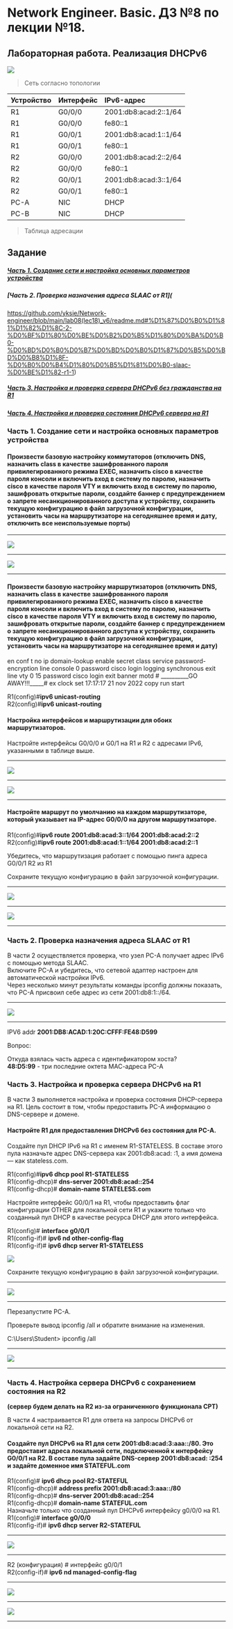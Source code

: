 
# Network Engineer. Basic. ДЗ №8 по лекции №18.

## Лабораторная работа. Реализация DHCPv6

![](https://github.com/yksie/Network-engineer/blob/main/lab08(lec18)_v6/Screenshot_10.jpg)
> Сеть согласно топологии


| Устройство  | Интерфейс   | IPv6-адрес|
| :------------ |:---------------| :---------------|
| R1      | G0/0/0      | 2001:db8:acad:2::1/64  |
| R1      | G0/0/0      | fe80::1                |
| R1      | G0/0/1      | 2001:db8:acad:1::1/64  |
| R1      | G0/0/1      | fe80::1                |
| R2      | G0/0/0      | 2001:db8:acad:2::2/64  |
| R2      | G0/0/0      | fe80::1                |
| R2      | G0/0/1      | 2001:db8:acad:3::1/64  |
| R2      | G0/0/1      | fe80::1                |
| PC-A    | NIC         | DHCP                   |
| PC-B    | NIC         | DHCP                   |

> Таблица адресации



## Задание

##### [Часть 1. Создание сети и настройка основных параметров устройства](https://github.com/yksie/Network-engineer/blob/main/lab08(lec18)_v6/readme.md#%D1%87%D0%B0%D1%81%D1%82%D1%8C-1-%D1%81%D0%BE%D0%B7%D0%B4%D0%B0%D0%BD%D0%B8%D0%B5-%D1%81%D0%B5%D1%82%D0%B8-%D0%B8-%D0%BD%D0%B0%D1%81%D1%82%D1%80%D0%BE%D0%B9%D0%BA%D0%B0-%D0%BE%D1%81%D0%BD%D0%BE%D0%B2%D0%BD%D1%8B%D1%85-%D0%BF%D0%B0%D1%80%D0%B0%D0%BC%D0%B5%D1%82%D1%80%D0%BE%D0%B2-%D1%83%D1%81%D1%82%D1%80%D0%BE%D0%B9%D1%81%D1%82%D0%B2%D0%B0-1)

##### [Часть 2. Проверка назначения адреса SLAAC от R1](
https://github.com/yksie/Network-engineer/blob/main/lab08(lec18)_v6/readme.md#%D1%87%D0%B0%D1%81%D1%82%D1%8C-2-%D0%BF%D1%80%D0%BE%D0%B2%D0%B5%D1%80%D0%BA%D0%B0-%D0%BD%D0%B0%D0%B7%D0%BD%D0%B0%D1%87%D0%B5%D0%BD%D0%B8%D1%8F-%D0%B0%D0%B4%D1%80%D0%B5%D1%81%D0%B0-slaac-%D0%BE%D1%82-r1-1)

##### [Часть 3. Настройка и проверка сервера DHCPv6 без гражданства на R1](https://github.com/yksie/Network-engineer/blob/main/lab08(lec18)_v6/readme.md#%D1%87%D0%B0%D1%81%D1%82%D1%8C-3-%D0%BD%D0%B0%D1%81%D1%82%D1%80%D0%BE%D0%B9%D0%BA%D0%B0-%D0%B8-%D0%BF%D1%80%D0%BE%D0%B2%D0%B5%D1%80%D0%BA%D0%B0-%D1%81%D0%B5%D1%80%D0%B2%D0%B5%D1%80%D0%B0-dhcpv6-%D0%BD%D0%B0-r1)

##### [Часть 4. Настройка и проверка состояния DHCPv6 сервера на R1](https://github.com/yksie/Network-engineer/blob/main/lab08(lec18)_v6/readme.md#%D1%87%D0%B0%D1%81%D1%82%D1%8C-4-%D0%BD%D0%B0%D1%81%D1%82%D1%80%D0%BE%D0%B9%D0%BA%D0%B0-%D1%81%D0%B5%D1%80%D0%B2%D0%B5%D1%80%D0%B0-dhcpv6-%D1%81-%D1%81%D0%BE%D1%85%D1%80%D0%B0%D0%BD%D0%B5%D0%BD%D0%B8%D0%B5%D0%BC-%D1%81%D0%BE%D1%81%D1%82%D0%BE%D1%8F%D0%BD%D0%B8%D1%8F-%D0%BD%D0%B0-r2)




### Часть 1. Создание сети и настройка основных параметров устройства


#### Произвести базовую настройку коммутаторов (отключить DNS, назначить class в качестве зашифрованного пароля привилегированного режима EXEC, назначить cisco в качестве пароля консоли и включить вход в систему по паролю, назначить cisco в качестве пароля VTY и включить вход в систему по паролю, зашифровать открытые пароли, создайте баннер с предупреждением о запрете несанкционированного доступа к устройству, сохранить текущую конфигурацию в файл загрузочной конфигурации, установить часы на маршрутизаторе на сегодняшнее время и дату, отключить все неиспользуемые порты)
___
![](https://github.com/yksie/Network-engineer/blob/main/lab08(lec18)_v6/Screenshot_11.jpg)
___
![](https://github.com/yksie/Network-engineer/blob/main/lab08(lec18)_v6/Screenshot_12.jpg)
___

#### Произвести базовую настройку маршрутизаторов (отключить DNS, назначить class в качестве зашифрованного пароля привилегированного режима EXEC, назначить cisco в качестве пароля консоли и включить вход в систему по паролю, назначить cisco в качестве пароля VTY и включить вход в систему по паролю, зашифровать открытые пароли, создайте баннер с предупреждением о запрете несанкционированного доступа к устройству, сохранить текущую конфигурацию в файл загрузочной конфигурации, установить часы на маршрутизаторе на сегодняшнее время и дату)

en
conf t
no ip domain-lookup
enable secret class
service password-encryption 
line console 0
password cisco
login
logging synchronous 
exit
line vty 0 15
password cisco
login
exit
banner motd #
__________GO AWAY!!!_____#
ex
clock set 17:17:17 21 nov 2022
copy run start

R1(config)#**ipv6 unicast-routing**  
R2(config)#**ipv6 unicast-routing**



#### Настройка интерфейсов и маршрутизации для обоих маршрутизаторов.

Настройте интерфейсы G0/0/0 и G0/1 на R1 и R2 с адресами IPv6, указанными в таблице выше.
___
![](https://github.com/yksie/Network-engineer/blob/main/lab08(lec18)_v6/Screenshot_13.jpg)
___
![](https://github.com/yksie/Network-engineer/blob/main/lab08(lec18)_v6/Screenshot_14.jpg)
___
#### Настройте маршрут по умолчанию на каждом маршрутизаторе, который указывает на IP-адрес G0/0/0 на другом маршрутизаторе.

R1(config)#**ipv6 route 2001:db8:acad:3::1/64 2001:db8:acad:2::2**  
R2(config)#**ipv6 route 2001:db8:acad:1::1/64 2001:db8:acad:2::1**  

Убедитесь, что маршрутизация работает с помощью пинга адреса G0/0/1 R2 из R1

Сохраните текущую конфигурацию в файл загрузочной конфигурации.

___
![](https://github.com/yksie/Network-engineer/blob/main/lab08(lec18)_v6/Screenshot_15.jpg)
___
![](https://github.com/yksie/Network-engineer/blob/main/lab08(lec18)_v6/Screenshot_16.jpg)
___


### Часть 2. Проверка назначения адреса SLAAC от R1

В части 2 осуществляется проверка, что узел PC-A получает адрес IPv6 с помощью метода SLAAC.  
Включите PC-A и убедитесь, что сетевой адаптер настроен для автоматической настройки IPv6.  
Через несколько минут результаты команды ipconfig должны показать, что PC-A присвоил себе адрес из сети 2001:db8:1::/64.  


___
![](https://github.com/yksie/Network-engineer/blob/main/lab08(lec18)_v6/Screenshot_17.jpg)
___

IPV6 addr **2001:DB8:ACAD:1:20C:CFFF:FE48:D599**  

Вопрос:

Откуда взялась часть адреса с идентификатором хоста?  
**48:D5:99** - три последние октета МАС-адреса PC-A  


### Часть 3. Настройка и проверка сервера DHCPv6 на R1

В части 3 выполняется настройка и проверка состояния DHCP-сервера на R1. Цель состоит в том, чтобы предоставить PC-A информацию о DNS-сервере и домене.

#### Настройте R1 для предоставления DHCPv6 без состояния для PC-A.

Создайте пул DHCP IPv6 на R1 с именем R1-STATELESS. В составе этого пула назначьте адрес DNS-сервера как 2001:db8:acad: :1, а имя домена — как stateless.com.

R1(config)#**ipv6 dhcp pool R1-STATELESS**  
R1(config-dhcp)# **dns-server 2001:db8:acad::254**  
R1(config-dhcp)# **domain-name STATELESS.com**  

Настройте интерфейс G0/0/1 на R1, чтобы предоставить флаг конфигурации OTHER для локальной сети R1 и укажите только что созданный пул DHCP в качестве ресурса DHCP для этого интерфейса.

R1(config)# **interface g0/0/1**  
R1(config-if)# **ipv6 nd other-config-flag**   
R1(config-if)# **ipv6 dhcp server R1-STATELESS**  

![](https://github.com/yksie/Network-engineer/blob/main/lab08(lec18)_v6/Screenshot_18_0.jpg)

Сохраните текущую конфигурацию в файл загрузочной конфигурации.

___
![](https://github.com/yksie/Network-engineer/blob/main/lab08(lec18)_v6/Screenshot_18.jpg)
___

Перезапустите PC-A.

Проверьте вывод ipconfig /all и обратите внимание на изменения.

C:\Users\Student> ipconfig /all

___
![](https://github.com/yksie/Network-engineer/blob/main/lab08(lec18)_v6/Screenshot_19.jpg)
___

### Часть 4. Настройка сервера DHCPv6 с сохранением состояния на R2

__(сервер будем делать на R2 из-за ограниченного функционала СРТ)__

В части 4 настраивается R1 для ответа на запросы DHCPv6 от локальной сети на R2.

#### Создайте пул DHCPv6 на R1 для сети 2001:db8:acad:3:aaa::/80. Это предоставит адреса локальной сети, подключенной к интерфейсу G0/0/1 на R2. В составе пула задайте DNS-сервер 2001:db8:acad: :254 и задайте доменное имя STATEFUL.com

R1(config)# **ipv6 dhcp pool R2-STATEFUL**  
R1(config-dhcp)# **address prefix 2001:db8:acad:3:aaa::/80**  
R1(config-dhcp)# **dns-server 2001:db8:acad::254**  
R1(config-dhcp)# **domain-name STATEFUL.com**  
Назначьте только что созданный пул DHCPv6 интерфейсу g0/0/0 на R1.  
R1(config)# **interface g0/0/0**  
R1(config-if)# **ipv6 dhcp server R2-STATEFUL**  

___
![](https://github.com/yksie/Network-engineer/blob/main/lab08(lec18)_v6/Screenshot_20.jpg)
___

R2 (конфигурация) # интерфейс g0/0/1  
R2(config-if)# **ipv6 nd managed-config-flag**  

___
![](https://github.com/yksie/Network-engineer/blob/main/lab08(lec18)_v6/Screenshot_20_1.jpg)
___

![](https://github.com/yksie/Network-engineer/blob/main/lab08(lec18)_v6/Screenshot_21.jpg)
___
